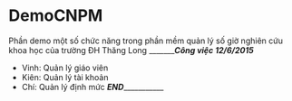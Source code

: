 # DemoCNPM
Phần demo một số chức năng trong phần mềm quản lý số giờ nghiên cứu khoa học của trường ĐH Thăng Long
______________________Công việc 12/6/2015_______________
- Vinh: Quản lý giáo viên
- Kiên: Quản lý tài khoản
- Chí: Quản lý định mức
_____________________END________________________________
